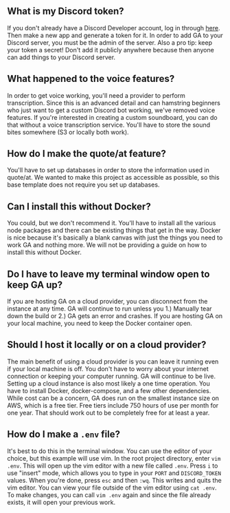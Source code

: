## What is my Discord token?
If you don't already have a Discord Developer account, log in through [here](http://discordapp.com/developers/). Then
make a new app and generate a token for it. In order to add GA to your Discord server, you must be the admin of the
server. Also a pro tip: keep your token a secret! Don't add it publicly anywhere because then anyone can add things to 
your Discord server. 

## What happened to the voice features?
In order to get voice working, you'll need a provider to perform transcription. Since this is an advanced detail and can hamstring beginners who just want to get a custom Discord bot working, we've removed voice features. If you're interested in creating a custom soundboard, you can do that without a voice transcription service. You'll have to store the sound bites somewhere (S3 or locally both work). 

## How do I make the quote/at feature?
You'll have to set up databases in order to store the information used in quote/at. We wanted to make this project as accessible as possible, so this base template does not require you set up databases.

## Can I install this without Docker?
You could, but we don't recommend it. You'll have to install all the various node packages and there can be existing
things that get in the way. Docker is nice because it's basically a blank canvas with just the things you need to work 
GA and nothing more. We will not be providing a guide on how to install this without Docker.

## Do I have to leave my terminal window open to keep GA up?
If you are hosting GA on a cloud provider, you can disconnect from the instance at any time. GA will continue to run
unless you 1.) Manually tear down the build or 2.) GA gets an error and crashes. If you are hosting GA on your local
machine, you need to keep the Docker container open. 

## Should I host it locally or on a cloud provider?
The main benefit of using a cloud provider is you can leave it running even if your local machine is off. You don't have
to worry about your internet connection or keeping your computer running. GA will continue to be live. Setting up a
cloud instance is also most likely a one time operation. You have to install Docker, docker-compose, and a few other
dependencies. While cost can be a concern, GA does run on the smallest instance size on AWS, which is a free tier. Free
tiers include 750 hours of use per month for one year. That should work out to be completely free for at least a year. 

## How do I make a `.env` file?
It's best to do this in the terminal window. You can use the editor of your choice, but this example will use vim. In
the root project directory, enter `vim .env`. This will open up the vim editor with a new file called `.env`. Press `i`
to use "insert" mode, which allows you to type in your `PORT` and `DISCORD_TOKEN` values. When you're done, press `esc`
and then `:wq`. This writes and quits the vim editor. You can view your file outside of the vim editor using `cat .env`.
To make changes, you can call `vim .env` again and since the file already exists, it will open your previous work. 
